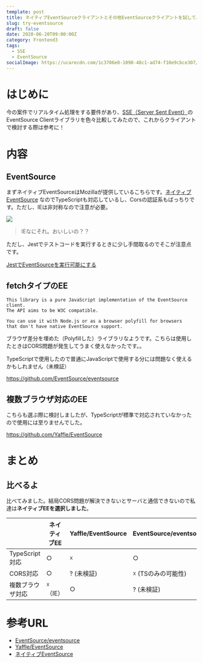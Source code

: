 ```yaml
---
template: post
title: ネイティブEventSourceクライアントとその他EventSourceクライアントを試してみた結果
slug: try-eventsource
draft: false
date: 2020-06-20T09:00:00Z
category: Frontend3
tags:
  - SSE
  - EventSource
socialImage: https://ucarecdn.com/1c3706e0-1090-48c1-ad74-f10e9cbce307/
---
```


# はじめに

今の案件でリアルタイム処理をする要件があり、[SSE（Server Sent Event）](https://developer.mozilla.org/ja/docs/Web/API/Server-sent_events/Using_server-sent_events)のEventSource Clientライブラリを色々比較してみたので、これからクライアントで検討する際は参考に！

# 内容

## EventSource

まずネイティブEventSourceはMozillaが提供しているこちらです。[ネイティブEventSource](https://developer.mozilla.org/ja/docs/Web/API/EventSource) なのでTypeScriptも対応しているし、Corsの認証系もばっちりです。ただし、IEは非対称なので注意が必要。

![](https://ucarecdn.com/966c5118-280c-4680-a657-8353e1977e83/)

> IEなにそれ。おいしいの？？

ただし、Jestでテストコードを実行するときに少し手間取るのでそこが注意点です。

[JestでEventSourceを実行可能にする](/posts/jest-eventsource)

## fetchタイプのEE

```text
This library is a pure JavaScript implementation of the EventSource client. 
The API aims to be W3C compatible.

You can use it with Node.js or as a browser polyfill for browsers 
that don't have native EventSource support.
```

ブラウザ差分を埋めた（Polyfillした）ライブラリなようです。こちらは使用したときはCORS問題が発生してうまく使えなかったです。。

TypeScriptで使用したので普通にJavaScriptで使用する分には問題なく使えるかもしれません（未検証）

https://github.com/EventSource/eventsource

## 複数ブラウザ対応のEE

こちらも選ぶ際に検討しましたが、TypeScriptが標準で対応されていなかったので使用には至りませんでした。

https://github.com/Yaffle/EventSource

# まとめ

## 比べるよ

比べてみました。結局CORS問題が解決できないとサーバと通信できないので私達は**ネイティブEEを選択しました**。

|  | ネイティブEE | Yaffle/EventSource | EventSource/eventsource |
| --- | --- | --- | --- |
| TypeScript対応 | ○ | ☓ | ○ |
| CORS対応 | ○ | ? (未検証) | ☓ (TSのみの可能性) |
| 複数ブラウザ対応 | ☓（IE） | ○ | ? (未検証) |

# 参考URL

- [EventSource/eventsource](https://github.com/EventSource/eventsource)
- [Yaffle/EventSource](https://github.com/Yaffle/EventSource)
- [ネイティブEventSource](https://developer.mozilla.org/ja/docs/Web/API/EventSource)
